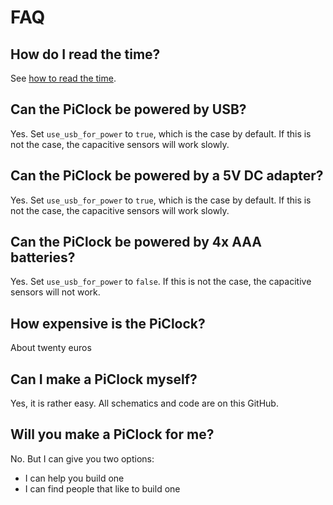 # FAQ

## How do I read the time?

See [how to read the time](https://github.com/richelbilderbeek/neopixel_pi_clock#how-to-read-the-time).

## Can the PiClock be powered by USB?

Yes. Set `use_usb_for_power` to `true`, which is the case by default.
If this is not the case, the capacitive sensors will work slowly.

## Can the PiClock be powered by a 5V DC adapter?

Yes. Set `use_usb_for_power` to `true`, which is the case by default.
If this is not the case, the capacitive sensors will work slowly.

## Can the PiClock be powered by 4x AAA batteries?

Yes. Set `use_usb_for_power` to `false`. 
If this is not the case, the capacitive sensors will not work.

## How expensive is the PiClock?

About twenty euros

## Can I make a PiClock myself?

Yes, it is rather easy. All schematics and code are on this GitHub.

## Will you make a PiClock for me?

No. But I can give you two options:
 * I can help you build one
 * I can find people that like to build one 

